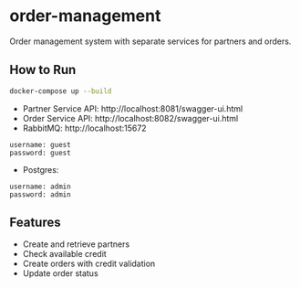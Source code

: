 # order-management
Order management system with separate services for partners and orders.

## How to Run

```bash
docker-compose up --build
```

- Partner Service API: http://localhost:8081/swagger-ui.html
- Order Service API: http://localhost:8082/swagger-ui.html
- RabbitMQ: http://localhost:15672
```
username: guest
password: guest
```
- Postgres:
```
username: admin
password: admin
```

## Features

- Create and retrieve partners
- Check available credit
- Create orders with credit validation
- Update order status